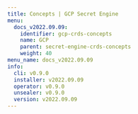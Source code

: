 ```yaml
---
title: Concepts | GCP Secret Engine
menu:
  docs_v2022.09.09:
    identifier: gcp-crds-concepts
    name: GCP
    parent: secret-engine-crds-concepts
    weight: 40
menu_name: docs_v2022.09.09
info:
  cli: v0.9.0
  installer: v2022.09.09
  operator: v0.9.0
  unsealer: v0.9.0
  version: v2022.09.09
---
```



